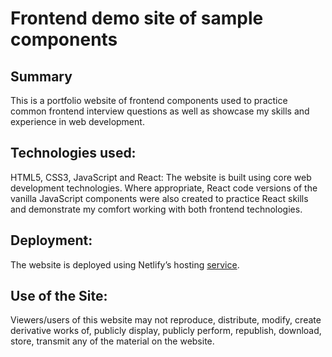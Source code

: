 # Frontend demo site of sample components

## Summary
This is a portfolio website of frontend components used to practice common frontend interview questions as well as showcase my skills and experience in web development.

## Technologies used:
HTML5, CSS3, JavaScript and React: The website is built using core web development technologies.  Where appropriate, React code versions of the vanilla JavaScript components were also created to practice React skills and demonstrate my comfort working with both frontend technologies.

## Deployment:
The website is deployed using Netlify’s hosting [service](https://www.netlify.com/).

## Use of the Site:
Viewers/users of this website may not reproduce, distribute, modify, create derivative works of, publicly display, publicly perform, republish, download, store, transmit any of the material on the website.
